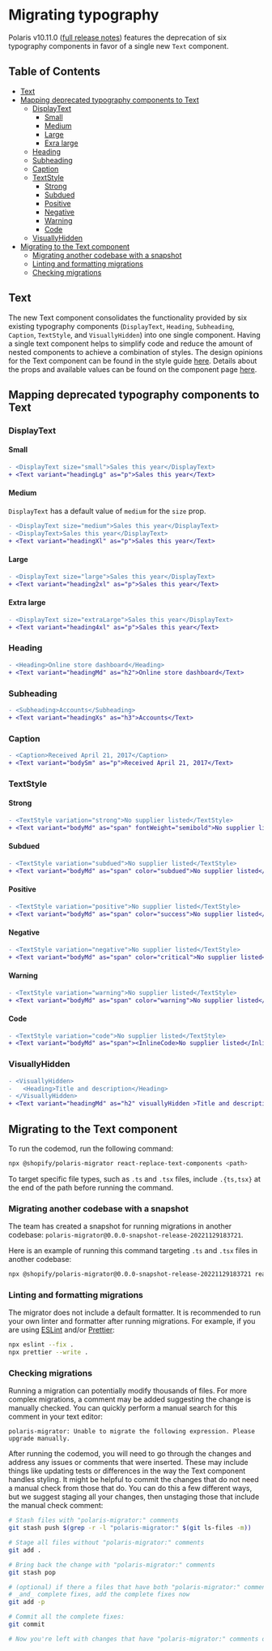 # Migrating typography

Polaris v10.11.0 ([full release notes](https://github.com/Shopify/polaris/releases/tag/@shopify/polaris@10.11.0)) features the deprecation of six typography components in favor of a single new `Text` component.

## Table of Contents

- [Text](#text)
- [Mapping deprecated typography components to Text](#mapping-deprecated-typography-components-to-text)
  - [DisplayText](#displaytext)
    - [Small](#small)
    - [Medium](#medium)
    - [Large](#large)
    - [Exra large](#extra-large)
  - [Heading](#heading)
  - [Subheading](#subheading)
  - [Caption](#caption)
  - [TextStyle](#textstyle)
    - [Strong](#strong)
    - [Subdued](#subdued)
    - [Positive](#positive)
    - [Negative](#negative)
    - [Warning](#warning)
    - [Code](#code)
  - [VisuallyHidden](#visuallyhidden)
- [Migrating to the Text component](#migrating-to-the-text-component)
  - [Migrating another codebase with a snapshot](#migrating-another-codebase-with-a-snapshot)
  - [Linting and formatting migrations](#linting-and-formatting-migrations)
  - [Checking migrations](#checking-migrations)

## Text

The new Text component consolidates the functionality provided by six existing typography components (`DisplayText`, `Heading`, `Subheading`, `Caption`, `TextStyle`, and `VisuallyHidden`) into one single component. Having a single text component helps to simplify code and reduce the amount of nested components to achieve a combination of styles. The design opinions for the Text component can be found in the style guide [here](https://polaris.shopify.com/design/typography). Details about the props and available values can be found on the component page [here](https://polaris.shopify.com/components/text).

## Mapping deprecated typography components to Text

### DisplayText

#### Small

```diff
- <DisplayText size="small">Sales this year</DisplayText>
+ <Text variant="headingLg" as="p">Sales this year</Text>
```

#### Medium

`DisplayText` has a default value of `medium` for the `size` prop.

```diff
- <DisplayText size="medium">Sales this year</DisplayText>
- <DisplayText>Sales this year</DisplayText>
+ <Text variant="headingXl" as="p">Sales this year</Text>
```

#### Large

```diff
- <DisplayText size="large">Sales this year</DisplayText>
+ <Text variant="heading2xl" as="p">Sales this year</Text>
```

#### Extra large

```diff
- <DisplayText size="extraLarge">Sales this year</DisplayText>
+ <Text variant="heading4xl" as="p">Sales this year</Text>
```

### Heading

```diff
- <Heading>Online store dashboard</Heading>
+ <Text variant="headingMd" as="h2">Online store dashboard</Text>
```

### Subheading

```diff
- <Subheading>Accounts</Subheading>
+ <Text variant="headingXs" as="h3">Accounts</Text>
```

### Caption

```diff
- <Caption>Received April 21, 2017</Caption>
+ <Text variant="bodySm" as="p">Received April 21, 2017</Text>
```

### TextStyle

#### Strong

```diff
- <TextStyle variation="strong">No supplier listed</TextStyle>
+ <Text variant="bodyMd" as="span" fontWeight="semibold">No supplier listed</Text>
```

#### Subdued

```diff
- <TextStyle variation="subdued">No supplier listed</TextStyle>
+ <Text variant="bodyMd" as="span" color="subdued">No supplier listed</Text>
```

#### Positive

```diff
- <TextStyle variation="positive">No supplier listed</TextStyle>
+ <Text variant="bodyMd" as="span" color="success">No supplier listed</Text>
```

#### Negative

```diff
- <TextStyle variation="negative">No supplier listed</TextStyle>
+ <Text variant="bodyMd" as="span" color="critical">No supplier listed</Text>
```

#### Warning

```diff
- <TextStyle variation="warning">No supplier listed</TextStyle>
+ <Text variant="bodyMd" as="span" color="warning">No supplier listed</Text>
```

#### Code

```diff
- <TextStyle variation="code">No supplier listed</TextStyle>
+ <Text variant="bodyMd" as="span"><InlineCode>No supplier listed</InlineCode></Text>
```

### VisuallyHidden

```diff
- <VisuallyHidden>
-   <Heading>Title and description</Heading>
- </VisuallyHidden>
+ <Text variant="headingMd" as="h2" visuallyHidden >Title and description</Text>
```

## Migrating to the Text component

To run the codemod, run the following command:

```sh
npx @shopify/polaris-migrator react-replace-text-components <path>
```

To target specific file types, such as `.ts` and `.tsx` files, include `.{ts,tsx}` at the end of the path before running the command.

### Migrating another codebase with a snapshot

The team has created a snapshot for running migrations in another codebase: `polaris-migrator@0.0.0-snapshot-release-20221129183721`.

Here is an example of running this command targeting `.ts` and `.tsx` files in another codebase:

```sh
npx @shopify/polaris-migrator@0.0.0-snapshot-release-20221129183721 react-replace-text-components "./app/**/*.{ts,tsx}"
```

### Linting and formatting migrations

The migrator does not include a default formatter. It is recommended to run your own linter and formatter after running migrations. For example, if you are using [ESLint](https://eslint.org/) and/or [Prettier](https://prettier.io/):

```sh
npx eslint --fix .
npx prettier --write .
```

### Checking migrations

Running a migration can potentially modify thousands of files. For more complex migrations, a comment may be added suggesting the change is manually checked. You can quickly perform a manual search for this comment in your text editor:

```
polaris-migrator: Unable to migrate the following expression. Please upgrade manually.
```

After running the codemod, you will need to go through the changes and address any issues or comments that were inserted. These may include things like updating tests or differences in the way the Text component handles styling. It might be helpful to commit the changes that do not need a manual check from those that do. You can do this a few different ways, but we suggest staging all your changes, then unstaging those that include the manual check comment:

```sh
# Stash files with "polaris-migrator:" comments
git stash push $(grep -r -l "polaris-migrator:" $(git ls-files -m))

# Stage all files without "polaris-migrator:" comments
git add .

# Bring back the change with "polaris-migrator:" comments
git stash pop

# (optional) if there a files that have both "polaris-migrator:" comments
# _and_ complete fixes, add the complete fixes now
git add -p

# Commit all the complete fixes:
git commit

# Now you're left with changes that have "polaris-migrator:" comments only
```
